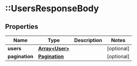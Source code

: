 # ::UsersResponseBody

## Properties
Name | Type | Description | Notes
------------ | ------------- | ------------- | -------------
**users** | [**Array&lt;User&gt;**](User.md) |  | [optional] 
**pagination** | [**Pagination**](Pagination.md) |  | [optional] 


